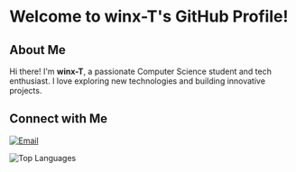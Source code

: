 # Welcome to winx-T's GitHub Profile!

## About Me

Hi there! I'm **winx-T**, a passionate Computer Science student and tech enthusiast. I love exploring new technologies and building innovative projects.


## Connect with Me

[![Email](https://img.icons8.com/color/48/000000/gmail.png)](mailto:ali.belyoum.68@edu.uiz.ac.ma)

![Top Languages](https://github-readme-stats.vercel.app/api/top-langs?username=winx-T&show_icons=true&locale=en&layout=compact)


